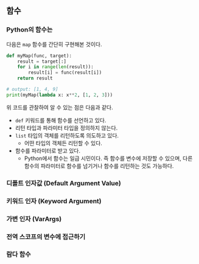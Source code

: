 ## 함수

### Python의 함수는

다음은 `map` 함수를 간단히 구현해본 것이다.

```python
def myMap(func, target):
    result = target[:]
    for i in range(len(result)):
        result[i] = func(result[i])
    return result

# output: [1, 4, 9]
print(myMap(lambda x: x**2, [1, 2, 3]))
```

위 코드를 관찰하여 알 수 있는 점은 다음과 같다.

- `def` 키워드를 통해 함수를 선언하고 있다.
- 리턴 타입과 파라미터 타입을 정의하지 않는다.
- `list` 타입의 객체를 리턴하도록 의도하고 있다.
  - 어떤 타입의 객체든 리턴할 수 있다.
- 함수를 파라미터로 받고 있다.
  - Python에서 함수는 일급 시민이다. 즉
  함수를 변수에 저장할 수 있으며,
  다른 함수의 파라미터로 함수를 넘기거나
  함수를 리턴하는 것도 가능하다.

### 디폴트 인자값 (Default Argument Value)

### 키워드 인자 (Keyword Argument)

### 가변 인자 (VarArgs)

### 전역 스코프의 변수에 접근하기

### 람다 함수